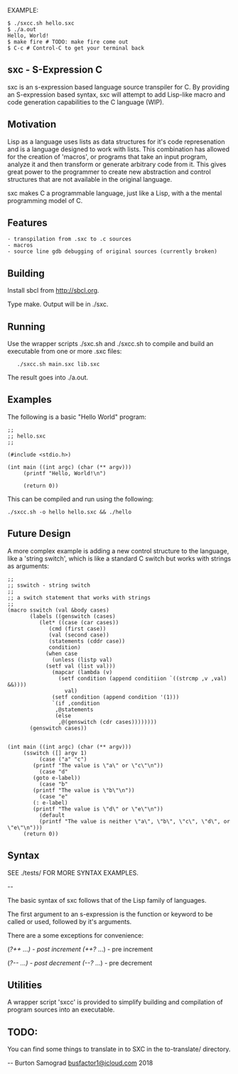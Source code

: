 EXAMPLE:

    $ ./sxcc.sh hello.sxc
    $ ./a.out            
    Hello, World!
    $ make fire # TODO: make fire come out
    $ C-c # Control-C to get your terminal back

sxc - S-Expression C
--------------------

sxc is an s-expression based language source transpiler for C.  By
providing an S-expression based syntax, sxc will attempt to add 
Lisp-like macro and code generation capabilities to the C language (WIP).

Motivation
----------

Lisp as a language uses lists as data structures for it's code
represenation and is a language designed to work with lists.  This
combination has allowed for the creation of 'macros', or programs that
take an input program, analyze it and then transform or generate
arbitrary code from it.  This gives great power to the programmer to
create new abstraction and control structures that are not available
in the original language.

sxc makes C a programmable language, just like a Lisp, with a the
mental programming model of C.

Features
--------

    - transpilation from .sxc to .c sources
    - macros
    - source line gdb debugging of original sources (currently broken)


Building
--------

Install sbcl from http://sbcl.org.

Type make.  Output will be in ./sxc.

Running
-------

Use the wrapper scripts ./sxc.sh and ./sxcc.sh to compile and build an
executable from one or more .sxc files:

	   ./sxcc.sh main.sxc lib.sxc

The result goes into ./a.out.

Examples
--------

The following is a basic "Hello World" program:

    ;;
    ;; hello.sxc
    ;;
    
    (#include <stdio.h>)
    
    (int main ((int argc) (char (** argv)))
         (printf "Hello, World!\n")
    
         (return 0))

This can be compiled and run using the following:

    ./sxcc.sh -o hello hello.sxc && ./hello

Future Design
--

A more complex example is adding a new control structure to the
language, like a 'string switch', which is like a standard C switch
but works with strings as arguments:

    ;;
    ;; sswitch - string switch
    ;;
    ;; a switch statement that works with strings
    ;;
    (macro sswitch (val &body cases)
           (labels ((genswitch (cases)
    		  (let* ((case (car cases))
    			 (cmd (first case))
    			 (val (second case))
    			 (statements (cddr case))
    			 condition)
    		    (when case
    		      (unless (listp val)
    			(setf val (list val)))
    		      (mapcar (lambda (v)
    				(setf condition (append conditiion `((strcmp ,v ,val) &&))))
    			      val)
    		      (setf condition (append condition '(1)))
    		      `(if ,condition
    			   ,@statements
    			   (else
    			    ,@(genswitch (cdr cases))))))))
           (genswitch cases))
    		     
    
    (int main ((int argc) (char (** argv)))
         (sswitch ([] argv 1)
    	      (case ("a" "c")
    		(printf "The value is \"a\" or \"c\"\n"))
    	      (case "d"
    		(goto e-label))
    	      (case "b"
    		(printf "The value is \"b\"\n"))
    	      (case "e"
    		(: e-label)
    		(printf "The value is \"d\" or \"e\"\n"))
    	      (default 
    		  (printf "The value is neither \"a\", \"b\", \"c\", \"d\", or \"e\"\n")))
         (return 0))

Syntax
------

SEE ./tests/ FOR MORE SYNTAX EXAMPLES.

--

The basic syntax of sxc follows that of the Lisp family of languages.

The first argument to an s-expression is the function or keyword to be
called or used, followed by it's arguments.

There are a some exceptions for convenience:

(*?++ ...)	- post increment
(++?* ...)	- pre increment

(*?-- ...)	- post decrement
(--?* ...)	- pre decrement

Utilities
---------

A wrapper script 'sxcc' is provided to simplify building and
compilation of program sources into an executable.

TODO:
--

You can find some things to translate in to SXC in the to-translate/ directory.

--
Burton Samograd
busfactor1@icloud.com
2018
